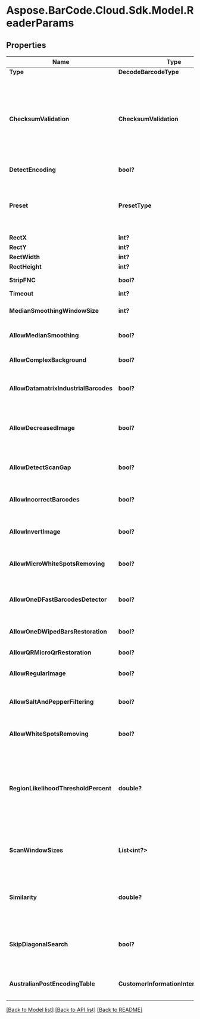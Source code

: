 # Aspose.BarCode.Cloud.Sdk.Model.ReaderParams
## Properties

Name | Type | Description | Notes
------------ | ------------- | ------------- | -------------
**Type** | **DecodeBarcodeType** | The type of barcode to read.  | [optional] 
**ChecksumValidation** | **ChecksumValidation** | Enable checksum validation during recognition for 1D barcodes. Default is treated as Yes for symbologies which must contain checksum, as No where checksum only possible. Checksum never used: Codabar Checksum is possible: Code39 Standard/Extended, Standard2of5, Interleaved2of5, Matrix2of5, ItalianPost25, DeutschePostIdentcode, DeutschePostLeitcode, VIN Checksum always used: Rest symbologies  | [optional] 
**DetectEncoding** | **bool?** | A flag which force engine to detect codetext encoding for Unicode. | [optional] 
**Preset** | **PresetType** | Preset allows to configure recognition quality and speed manually. You can quickly set up Preset by embedded presets: HighPerformance, NormalQuality, HighQuality, MaxBarCodes or you can manually configure separate options. Default value of Preset is NormalQuality. | [optional] 
**RectX** | **int?** | Set X for area for recognition.  | [optional] 
**RectY** | **int?** | Set Y for area for recognition.  | [optional] 
**RectWidth** | **int?** | Set Width of area for recognition.  | [optional] 
**RectHeight** | **int?** | Set Height of area for recognition.  | [optional] 
**StripFNC** | **bool?** | Value indicating whether FNC symbol strip must be done.  | [optional] 
**Timeout** | **int?** | Timeout of recognition process.  | [optional] 
**MedianSmoothingWindowSize** | **int?** | Window size for median smoothing. Typical values are 3 or 4. Default value is 3. AllowMedianSmoothing must be set. | [optional] 
**AllowMedianSmoothing** | **bool?** | Allows engine to enable median smoothing as additional scan. Mode helps to recognize noised barcodes. | [optional] 
**AllowComplexBackground** | **bool?** | Allows engine to recognize color barcodes on color background as additional scan. Extremely slow mode. | [optional] 
**AllowDatamatrixIndustrialBarcodes** | **bool?** | Allows engine for Datamatrix to recognize dashed industrial Datamatrix barcodes. Slow mode which helps only for dashed barcodes which consist from spots. | [optional] 
**AllowDecreasedImage** | **bool?** | Allows engine to recognize decreased image as additional scan. Size for decreasing is selected by internal engine algorithms. Mode helps to recognize barcodes which are noised and blurred but captured with high resolution. | [optional] 
**AllowDetectScanGap** | **bool?** | Allows engine to use gap between scans to increase recognition speed. Mode can make recognition problems with low height barcodes. | [optional] 
**AllowIncorrectBarcodes** | **bool?** | Allows engine to recognize barcodes which has incorrect checksum or incorrect values. Mode can be used to recognize damaged barcodes with incorrect text. | [optional] 
**AllowInvertImage** | **bool?** | Allows engine to recognize inverse color image as additional scan. Mode can be used when barcode is white on black background. | [optional] 
**AllowMicroWhiteSpotsRemoving** | **bool?** | Allows engine for Postal barcodes to recognize slightly noised images. Mode helps to recognize slightly damaged Postal barcodes. | [optional] 
**AllowOneDFastBarcodesDetector** | **bool?** | Allows engine for 1D barcodes to quickly recognize high quality barcodes which fill almost whole image. Mode helps to quickly recognize generated barcodes from Internet. | [optional] 
**AllowOneDWipedBarsRestoration** | **bool?** | Allows engine for 1D barcodes to recognize barcodes with single wiped/glued bars in pattern. | [optional] 
**AllowQRMicroQrRestoration** | **bool?** | Allows engine for QR/MicroQR to recognize damaged MicroQR barcodes. | [optional] 
**AllowRegularImage** | **bool?** | Allows engine to recognize regular image without any restorations as main scan. Mode to recognize image as is. | [optional] 
**AllowSaltAndPepperFiltering** | **bool?** | Allows engine to recognize barcodes with salt and pepper noise type. Mode can remove small noise with white and black dots. | [optional] 
**AllowWhiteSpotsRemoving** | **bool?** | Allows engine to recognize image without small white spots as additional scan. Mode helps to recognize noised image as well as median smoothing filtering. | [optional] 
**RegionLikelihoodThresholdPercent** | **double?** | Sets threshold for detected regions that may contain barcodes.  Value 0.7 means that bottom 70% of possible regions are filtered out and not processed further. Region likelihood threshold must be between [0.05, 0.9] Use high values for clear images with few barcodes. Use low values for images with many barcodes or for noisy images. Low value may lead to a bigger recognition time. | [optional] 
**ScanWindowSizes** | **List&lt;int?&gt;** | Scan window sizes in pixels.  Allowed sizes are 10, 15, 20, 25, 30. Scanning with small window size takes more time and provides more accuracy but may fail in detecting very big barcodes. Combining of several window sizes can improve detection quality. | [optional] 
**Similarity** | **double?** | Similarity coefficient depends on how homogeneous barcodes are.  Use high value for for clear barcodes. Use low values to detect barcodes that ara partly damaged or not lighten evenly. Similarity coefficient must be between [0.5, 0.9] | [optional] 
**SkipDiagonalSearch** | **bool?** | Allows detector to skip search for diagonal barcodes.  Setting it to false will increase detection time but allow to find diagonal barcodes that can be missed otherwise. Enabling of diagonal search leads to a bigger detection time. | [optional] 
**AustralianPostEncodingTable** | **CustomerInformationInterpretingType** | Interpreting Type for the Customer Information of AustralianPost BarCode.Default is CustomerInformationInterpretingType.Other. | [optional] 

[[Back to Model list]](../README.md#documentation-for-models) [[Back to API list]](../README.md#documentation-for-api-endpoints) [[Back to README]](../README.md)

